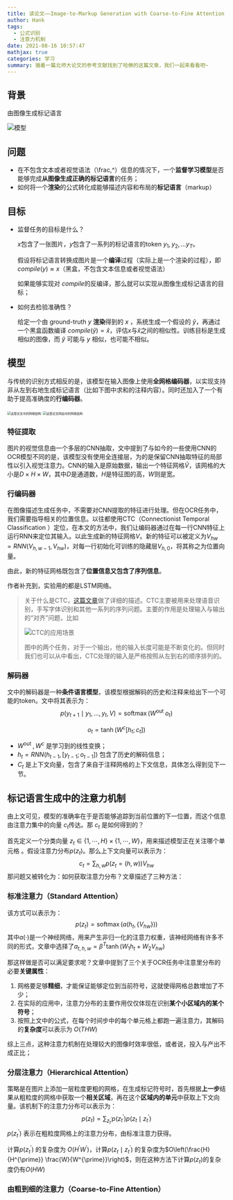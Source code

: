 ```yaml
---
title: 读论文——Image-to-Markup Generation with Coarse-to-Fine Attention
author: Hank
tags:
  - 公式识别
  - 注意力机制
date: 2021-08-16 10:57:47
mathjax: true
categories: 学习
summary: 循着一篇北师大论文的参考文献找到了哈佛的这篇文章，我们一起来看看吧~
---
```


## 背景

由图像生成标记语言

![模型](https://my-picbed.oss-cn-hangzhou.aliyuncs.com/20210816160002.png)

## 问题

+ 在不包含文本或者视觉语法（\frac,^）信息的情况下，一个**监督学习模型**是否能够完成**从图像生成正确的标记语言**的任务；
+ 如何将一个**渲染**的公式转化成能够描述内容和布局的**标记语言**（markup）

## 目标

+ 监督任务的目标是什么？

  $x$包含了一张图片，$y$包含了一系列的标记语言的token $y_1,y_2,...y_T$​。​

  假设将标记语言转换成图片是一个**编译**过程（实际上是一个渲染的过程），即$compile(y)\approx x$​（黑盒，不包含文本信息或者视觉语法）

  如果能够实现对 $compile$​​​ ​的反编译，那么就可以实现从图像生成标记语言的目标；

+ 如何去检验准确性？

  给定一个由 ground-truth $y$ **渲染**得到的 $x$ ，系统生成一个假设的 $\hat y$，再通过一个黑盒函数编译 $compile(\hat y)= \hat
  x$，评估$x$与$\hat x$之间的相似性。训练目标是生成相似的图像，而 $\hat y$ 可能与 $y$​ ​相似，也可能不相似。

## 模型

与传统的识别方式相反的是，该模型在输入图像上使用**全网格编码器**，以实现支持非从左到右地生成标记语言（比如下图中求和的注释内容）。同时还加入了一个有助于提高准确度的**行编码器**。

<img src="https://my-picbed.oss-cn-hangzhou.aliyuncs.com/20210816163229.png" alt="这是论文中的网络结构" style="zoom:50%;" />



<img src="https://my-picbed.oss-cn-hangzhou.aliyuncs.com/20210816164048.png" alt="这是论文网站中的网络结构" style="zoom:50%;" />

### 特征提取

图片的视觉信息由一个多层的CNN抽取，文中提到了与如今的一些使用CNN的OCR模型不同的是，该模型没有使用全连接层，为的是保留CNN抽取特征的局部性以引入视觉注意力。CNN的输入是原始数据，输出一个特征网格$\tilde{ V }$，该网格的大小是$D \times H \times W$，其中$D$是通道数，$H$是特征图的高，$W$​则是宽。

### 行编码器

在图像描述生成任务中，不需要对CNN提取的特征进行处理。但在OCR任务中，我们需要指导相关的位置信息。以往都使用CTC（Connectionist Temporal Classification ）定位，在本文的方法中，我们让编码器通过在每一行CNN特征上运行RNN来定位其输入。以此生成新的特征网格$V$​​。新的特征可以被定义为$V_{hw}=RNN(V_{h,w-1},V_{hw})$，对每一行初始化可训练的隐藏层$V_{h,0}$，将其称之为位置向量。

由此，新的特征网格既包含了**位置信息又包含了序列信息**。

作者补充到，实验用的都是LSTM网络。

> 关于什么是CTC，[这篇文章](https://distill.pub/2017/ctc/)做了详细的描述。CTC主要被用来处理语音识别，手写字体识别和其他一系列的序列问题。主要的作用是处理输入与输出的“对齐”问题，比如
>
> ![CTC的应用场景](https://my-picbed.oss-cn-hangzhou.aliyuncs.com/20210816185857.png)
>
> 图中的两个任务，对于一个输出，他的输入长度可能是不断变化的。但同时我们也可以从中看出，CTC处理的输入是严格按照从左到右的顺序排列的。

### 解码器

文中的解码器是一种**条件语言模型**，该模型根据解码的历史和注释来给出下一个可能的token。文中将其表示为：
$$
p\left(y_{t+1} \mid y_{1}, \ldots, y_{t}, V \right)=\operatorname{softmax}\left( W ^{\text {out }} o _{t}\right)
$$

$$
o _{t}=\tanh \left( W ^{c}\left[ h _{t} ; c _{t}\right]\right)
$$

+ $W ^{\text {out }}, W ^{c}$ 是学习到的线性变换；
+ $h _{t}= R N N \left( h _{t-1},\left[y_{t-1} ; o _{t-1}\right]\right)$ 包含了历史的解码信息；
+ $C_t$ 是上下文向量，包含了来自于注释网格的上下文信息，具体怎么得到见下一节。

## 标记语言生成中的注意力机制

由上文可见，模型的准确率在于是否能够追踪到当前位置的下一位置，而这个信息由注意力集中的向量 $c_t$​ ​传达。那 $c_t$ 是如何得到的？

首先定义一个分类向量 $z_{t} \in\{1, \cdots, H\} \times\{1, \cdots, W\}$​​​ ，用来描述模型正在关注哪个单元格 。假设注意力分布$p\left(z_{t}\right)$​​​​​ 。那么上下文向量可以表示为：
$$
c _{t}=\sum_{h, w} p\left(z_{t}=(h, w)\right) V _{h w}
$$
那问题又被转化为：如何获取注意力分布？文章描述了三种方法：

### 标准注意力（Standard Attention）

该方式可以表示为：
$$
p\left(z_{t}\right)=\operatorname{softmax}\left(a\left( h _{t},\left\{ V _{h w}\right\}\right)\right)
$$
其中$a(·)$是一个神经网络，用来产生非归一化的注意力权重，该神经网络有许多不同的形式，文章中选择了$a_{t,h,w}=\beta^{T} \tanh \left(W_{1} h _{t}+W_{2} V _{h w}\right)$

那这样做是否可以满足要求呢？文章中提到了三个关于OCR任务中注意里分布的必要**关键属性**：

1. 网格要足够**精细**，才能保证能够定位到当前符号，这就使得网格总数增加了不少；
2. 在实际的应用中，注意力分布的主要作用仅仅体现在识别**某个小区域内的某个符号**；
3. 按照上文中的公式，在每个时间步中的每个单元格上都跑一遍注意力，其解码的**复杂度**可以表示为 $O(T H W)$

综上三点，这种注意力机制在处理较大的图像时效率很低，或者说，投入与产出不成正比；

### 分层注意力（Hierarchical Attention）

策略是在图片上添加一层粒度更粗的网格，在生成标记符号时，首先根据**上一步**结果从粗粒度的网格中获取一个**相关区域**，再在这个**区域内的单元**中获取上下文向量。该机制下的注意力分布可以表示为：
$$
p\left(z_{t}\right)=\sum_{z_{t}^{\prime}} p\left(z_{t}^{\prime}\right) p\left(z_{t} \mid z_{t}^{\prime}\right)
$$
$p\left(z_{t}^{\prime}\right)$ 表示在粗粒度网格上的注意力分布，由标准注意力获得。

计算$p\left(z_{t}^{\prime}\right)$ 的复杂度为 $O\left(H^{\prime} W^{\prime}\right)$，计算$p\left(z_{t} \mid z_{t}^{\prime}\right)$ 的复杂度为$O\left(\frac{H}{H^{\prime}} \frac{W}{W^{\prime}}\right)$，则在这种方法下计算$p\left(z_{t}\right)$的复杂度仍有$O\left(H W\right)$

### 由粗到细的注意力（Coarse-to-Fine Attention）

